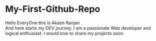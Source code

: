 # My-First-Github-Repo
Hello EveryOne this is Akash Ranjan<br>
And here starts my DEV journey. I am a passionate Web developer and logical enthusiast.
I would love to share my projects soon.

